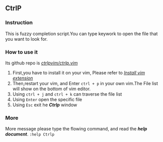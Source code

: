 
## **CtrlP**

### Instruction 

This is fuzzy completion script.You can type keywork to open the file that you want to look for. 


### How to use it 

Its github repo is *[ctrlpvim/ctrlp.vim](https://github.com/ctrlpvim/ctrlp.vim)*

1. First,you have to install it on your vim, Please refer to *[Install vim extension](./install_vim_extension.md)*
2. Then,restart your vim, and Enter `ctrl + p` in your own vim.The File list will show on the bottom of vim editor.
3. Using `ctrl + j` and `ctrl + k` can traverse the file list 
4. Using `Enter` open the specific file 
5. Using `Esc` exit he ***Ctrlp*** window

### More 

More message please type the flowing command, and read the ***help document***.
`:help Ctrlp`






